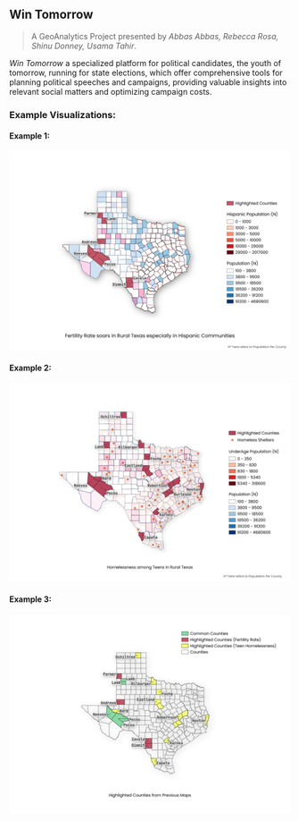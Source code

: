 ## Win Tomorrow

> A GeoAnalytics Project presented by _Abbas Abbas, Rebecca Rosa, Shinu Donney,
Usama Tahir_.

*Win Tomorrow* a specialized platform for political candidates, the youth of
tomorrow, running for state elections, which offer comprehensive tools for
planning political speeches and campaigns, providing valuable insights into
relevant social matters and optimizing campaign costs.

### Example Visualizations:

#### Example 1:

![Visualization One](https://github.com/7ze/win_tomorrow/blob/develop/layouts/fertility_rate.png)


#### Example 2:

![Visualization Two](https://github.com/7ze/win_tomorrow/blob/develop/layouts/teen_homelessness.png)

#### Example 3:

![Visualization Three](https://github.com/7ze/win_tomorrow/blob/develop/layouts/highlights.png)
